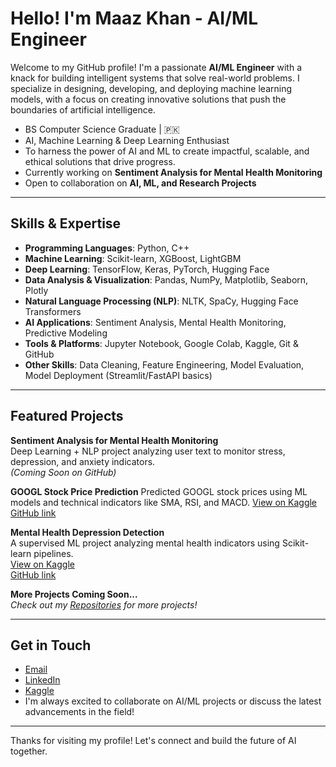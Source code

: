 # Hello! I'm Maaz Khan - AI/ML Engineer  

Welcome to my GitHub profile! I'm a passionate **AI/ML Engineer** with a knack for building intelligent systems that solve real-world problems. I specialize in designing, developing, and deploying machine learning models, with a focus on creating innovative solutions that push the boundaries of artificial intelligence.

- BS Computer Science Graduate | 🇵🇰  
- AI, Machine Learning & Deep Learning Enthusiast  
- To harness the power of AI and ML to create impactful, scalable, and ethical solutions that drive progress. 
- Currently working on **Sentiment Analysis for Mental Health Monitoring**   
- Open to collaboration on **AI, ML, and Research Projects**
 
---

## Skills & Expertise  

- **Programming Languages**: Python, C++
- **Machine Learning**: Scikit-learn, XGBoost, LightGBM  
- **Deep Learning**: TensorFlow, Keras, PyTorch, Hugging Face
- **Data Analysis & Visualization**: Pandas, NumPy, Matplotlib, Seaborn, Plotly  
- **Natural Language Processing (NLP)**: NLTK, SpaCy, Hugging Face Transformers  
- **AI Applications**: Sentiment Analysis, Mental Health Monitoring, Predictive Modeling  
- **Tools & Platforms**: Jupyter Notebook, Google Colab, Kaggle, Git & GitHub  
- **Other Skills**: Data Cleaning, Feature Engineering, Model Evaluation, Model Deployment (Streamlit/FastAPI basics)

---

## Featured Projects  

 **Sentiment Analysis for Mental Health Monitoring**  
  Deep Learning + NLP project analyzing user text to monitor stress, depression, and anxiety indicators.  
  *(Coming Soon on GitHub)*  

 **GOOGL Stock Price Prediction**
  Predicted GOOGL stock prices using ML models and technical indicators like SMA, RSI, and MACD.
  [View on Kaggle](https://www.kaggle.com/code/maazkhan636/googl-stock-price-prediction-in-ml/notebook)  
  [GitHub link](https://github.com/maazkhan-ai/googl-stock-price-prediction)

  **Mental Health Depression Detection**  
  A supervised ML project analyzing mental health indicators using Scikit-learn pipelines.  
  [View on Kaggle](https://www.kaggle.com/code/maazkhan636/mental-health-depression-detection-using-ml/notebook)  
  [GitHub link](https://github.com/maazkhan-ai/mental-health-depression-detection)

 **More Projects Coming Soon...**  
  *Check out my [Repositories](https://github.com/maazkhan-ai?tab=repositories) for more projects!*

---

## Get in Touch
-  [Email](mailto:maazkhan.9ai@gmail.com)
-  [LinkedIn](https://www.linkedin.com/in/maazkhan.ai)  
-  [Kaggle](https://www.kaggle.com/maazkhan636)  
-  I'm always excited to collaborate on AI/ML projects or discuss the latest advancements in the field!

---

Thanks for visiting my profile! Let's connect and build the future of AI together.
